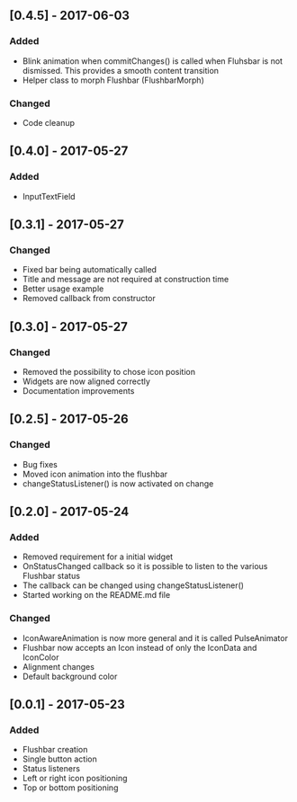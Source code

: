 ## [0.4.5] - 2017-06-03
### Added
- Blink animation when commitChanges() is called when Fluhsbar is not dismissed. This provides a 
smooth content transition
- Helper class to morph Flushbar (FlushbarMorph)
### Changed
- Code cleanup

## [0.4.0] - 2017-05-27
### Added
- InputTextField

## [0.3.1] - 2017-05-27
### Changed
- Fixed bar being automatically called
- Title and message are not required at construction time
- Better usage example
- Removed callback from constructor

## [0.3.0] - 2017-05-27
### Changed
- Removed the possibility to chose icon position
- Widgets are now aligned correctly
- Documentation improvements

## [0.2.5] - 2017-05-26
### Changed
- Bug fixes
- Moved icon animation into the flushbar
- changeStatusListener() is now activated on change

## [0.2.0] - 2017-05-24
### Added
- Removed requirement for a initial widget
- OnStatusChanged callback so it is possible to listen to the various Flushbar status
- The callback can be changed using changeStatusListener()
- Started working on the README.md file

### Changed
- IconAwareAnimation is now more general and it is called PulseAnimator
- Flushbar now accepts an Icon instead of only the IconData and IconColor
- Alignment changes
- Default background color

## [0.0.1] - 2017-05-23
             
### Added
- Flushbar creation
- Single button action
- Status listeners
- Left or right icon positioning
- Top or bottom positioning